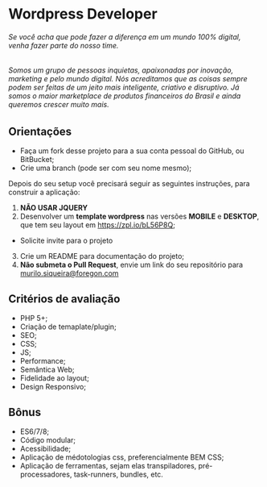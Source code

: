 Wordpress Developer
============================

###### Se você acha que pode fazer a diferença em um mundo 100% digital, venha fazer parte do nosso time.

###### Somos um grupo de pessoas inquietas, apaixonadas por inovação, marketing e pelo mundo digital. Nós acreditamos que as coisas sempre podem ser feitas de um jeito mais inteligente, criativo e disruptivo. Já somos o maior marketplace de produtos financeiros do Brasil e ainda queremos crescer muito mais.

Orientações
-----
* Faça um fork desse projeto para a sua conta pessoal do GitHub, ou BitBucket;
* Crie uma branch (pode ser com seu nome mesmo);

Depois do seu setup você precisará seguir as seguintes instruções, para construir a aplicação:

1. **NÃO USAR JQUERY**
2. Desenvolver um **template wordpress** nas versões **MOBILE** e **DESKTOP**, que tem seu layout em https://zpl.io/bL56P8Q;

  * Solicite invite para o projeto
 
3. Crie um README para documentação do projeto;
4. **Não submeta o Pull Request**, envie um link do seu repositório para murilo.siqueira@foregon.com


Critérios de avaliação
-----
* PHP 5+;
* Criação de temaplate/plugin;
* SEO;
* CSS;
* JS;
* Performance;
* Semântica Web;
* Fidelidade ao layout;
* Design Responsivo;

Bônus
-----
* ES6/7/8;
* Código modular;
* Acessibilidade;
* Aplicação de médotologias css, preferencialmente BEM CSS;
* Aplicação de ferramentas, sejam elas transpiladores, pré-processadores, task-runners, bundles, etc.
